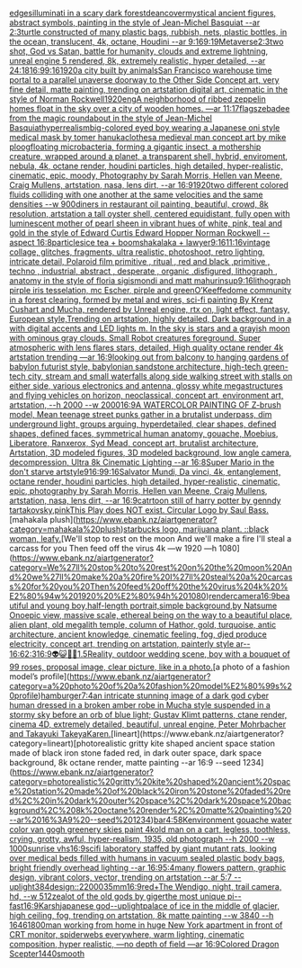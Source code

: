[edges](https://www.ebank.nz/aiartgenerator?category=edges)[illuminati in a scary dark forest](https://www.ebank.nz/aiartgenerator?category=illuminati%20in%20a%20scary%20dark%20forest)[dean](https://www.ebank.nz/aiartgenerator?category=dean)[cover](https://www.ebank.nz/aiartgenerator?category=cover)[mystical ancient figures, abstract symbols, painting in the style of Jean-Michel Basquiat --ar 2:3](https://www.ebank.nz/aiartgenerator?category=mystical%20ancient%20figures%2C%20abstract%20symbols%2C%20painting%20in%20the%20style%20of%20Jean-Michel%20Basquiat%20--ar%202%3A3)[turtle constructed of many plastic bags, rubbish, nets, plastic bottles, in the ocean, translucent, 4k, octane, Houdini --ar 9:16](https://www.ebank.nz/aiartgenerator?category=turtle%20constructed%20of%20many%20plastic%20bags%2C%20rubbish%2C%20nets%2C%20plastic%20bottles%2C%20in%20the%20ocean%2C%20translucent%2C%204k%2C%20octane%2C%20Houdini%20--ar%209%3A16)[9:19](https://www.ebank.nz/aiartgenerator?category=9%3A19)[Metaverse](https://www.ebank.nz/aiartgenerator?category=Metaverse)[2:3](https://www.ebank.nz/aiartgenerator?category=2%3A3)[two shot, God vs Satan, battle for humanity, clouds and extreme lightning, unreal engine 5 rendered, 8k, extremely realistic,  hyper detailed, --ar 24:18](https://www.ebank.nz/aiartgenerator?category=two%20shot%2C%20God%20vs%20Satan%2C%20battle%20for%20humanity%2C%20clouds%20and%20extreme%20lightning%2C%20unreal%20engine%205%20rendered%2C%208k%2C%20extremely%20realistic%2C%20%20hyper%20detailed%2C%20--ar%2024%3A18)[16:9](https://www.ebank.nz/aiartgenerator?category=16%3A9)[9:16](https://www.ebank.nz/aiartgenerator?category=9%3A16)[1920](https://www.ebank.nz/aiartgenerator?category=1920)[a city built by animals](https://www.ebank.nz/aiartgenerator?category=a%20city%20built%20by%20animals)[San Francisco warehouse time portal to a parallel unaverse doorway to the Other Side Concept art, very fine detail, matte painting, trending on artstation digital art, cinematic in the style of Norman Rockwell](https://www.ebank.nz/aiartgenerator?category=San%20Francisco%20warehouse%20time%20portal%20to%20a%20parallel%20unaverse%20doorway%20to%20the%20Other%20Side%20Concept%20art%2C%20very%20fine%20detail%2C%20matte%20painting%2C%20trending%20on%20artstation%20digital%20art%2C%20cinematic%20in%20the%20style%20of%20Norman%20Rockwell)[1920](https://www.ebank.nz/aiartgenerator?category=1920)[eng](https://www.ebank.nz/aiartgenerator?category=eng)[A neighborhood of ribbed zeppelin homes float in the sky over a city of wooden homes. —ar 11:17](https://www.ebank.nz/aiartgenerator?category=A%20neighborhood%20of%20ribbed%20zeppelin%20homes%20float%20in%20the%20sky%20over%20a%20city%20of%20wooden%20homes.%20%E2%80%94ar%2011%3A17)[flags](https://www.ebank.nz/aiartgenerator?category=flags)[zebadee from the magic roundabout in the style of Jean-Michel Basquiat](https://www.ebank.nz/aiartgenerator?category=zebadee%20from%20the%20magic%20roundabout%20in%20the%20style%20of%20Jean-Michel%20Basquiat)[hyperrealism](https://www.ebank.nz/aiartgenerator?category=hyperrealism)[big-colored eyed boy wearing a Japanese oni style medical mask by tomer hanuka](https://www.ebank.nz/aiartgenerator?category=big-colored%20eyed%20boy%20wearing%20a%20Japanese%20oni%20style%20medical%20mask%20by%20tomer%20hanuka)[clothes](https://www.ebank.nz/aiartgenerator?category=clothes)[a medieval man concept art by mike ploog](https://www.ebank.nz/aiartgenerator?category=a%20medieval%20man%20concept%20art%20by%20mike%20ploog)[floating microbacteria, forming a gigantic insect, a mothership creature, wrapped around a planet, a transparent shell, hybrid, enviroment, nebula, 4k, octane render, houdini particles, high detailed, hyper-realistic, cinematic, epic, moody, Photography by Sarah Morris, Hellen van Meene, Craig Mullens, artstation, nasa, lens dirt, --ar 16:9](https://www.ebank.nz/aiartgenerator?category=floating%20microbacteria%2C%20forming%20a%20gigantic%20insect%2C%20a%20mothership%20creature%2C%20wrapped%20around%20a%20planet%2C%20a%20transparent%20shell%2C%20hybrid%2C%20enviroment%2C%20nebula%2C%204k%2C%20octane%20render%2C%20houdini%20particles%2C%20high%20detailed%2C%20hyper-realistic%2C%20cinematic%2C%20epic%2C%20moody%2C%20Photography%20by%20Sarah%20Morris%2C%20Hellen%20van%20Meene%2C%20Craig%20Mullens%2C%20artstation%2C%20nasa%2C%20lens%20dirt%2C%20--ar%2016%3A9)[1920](https://www.ebank.nz/aiartgenerator?category=1920)[two different colored fluids colliding with one another at the same velocities and the same densities  --w 900](https://www.ebank.nz/aiartgenerator?category=two%20different%20colored%20fluids%20colliding%20with%20one%20another%20at%20the%20same%20velocities%20and%20the%20same%20densities%20%20--w%20900)[diners in restaurant oil painting, beautiful, crowd, 8k resolution, artstation a tall oyster shell, centered equidistant, fully open with luminescent mother of pearl sheen in vibrant hues of white, pink, teal and gold  in the style of Edward Curtis Edward Hopper Norman Rockwell --aspect 16:8](https://www.ebank.nz/aiartgenerator?category=diners%20in%20restaurant%20oil%20painting%2C%20beautiful%2C%20crowd%2C%208k%20resolution%2C%20artstation%20a%20tall%20oyster%20shell%2C%20centered%20equidistant%2C%20fully%20open%20with%20luminescent%20mother%20of%20pearl%20sheen%20in%20vibrant%20hues%20of%20white%2C%20pink%2C%20teal%20and%20gold%20%20in%20the%20style%20of%20Edward%20Curtis%20Edward%20Hopper%20Norman%20Rockwell%20--aspect%2016%3A8)[particles](https://www.ebank.nz/aiartgenerator?category=particles)[ice tea + boomshakalaka + lawyer](https://www.ebank.nz/aiartgenerator?category=ice%20tea%20%2B%20boomshakalaka%20%2B%20lawyer)[9:16](https://www.ebank.nz/aiartgenerator?category=9%3A16)[11:16](https://www.ebank.nz/aiartgenerator?category=11%3A16)[vintage collage, glitches, fragments, ultra realistic, photoshoot, retro lighting, intricate detail, Polaroid film primitive , ritual , red and black ,primitive , techno , industrial, abstract , desperate , organic ,disfigured, lithograph , anatomy in the style of floria sigismondi and matt mahurin](https://www.ebank.nz/aiartgenerator?category=vintage%20collage%2C%20glitches%2C%20fragments%2C%20ultra%20realistic%2C%20photoshoot%2C%20retro%20lighting%2C%20intricate%20detail%2C%20Polaroid%20film%20primitive%20%2C%20ritual%20%2C%20red%20and%20black%20%2Cprimitive%20%2C%20techno%20%2C%20industrial%2C%20abstract%20%2C%20desperate%20%2C%20organic%20%2Cdisfigured%2C%20lithograph%20%2C%20anatomy%20in%20the%20style%20of%20floria%20sigismondi%20and%20matt%20mahurin)[sup](https://www.ebank.nz/aiartgenerator?category=sup)[9:16](https://www.ebank.nz/aiartgenerator?category=9%3A16)[lithograph pirple iris tesselation, mc Escher, pirple and green](https://www.ebank.nz/aiartgenerator?category=lithograph%20pirple%20iris%20tesselation%2C%20mc%20Escher%2C%20pirple%20and%20green)[O’Keeffe](https://www.ebank.nz/aiartgenerator?category=O%E2%80%99Keeffe)[dome community in a forest clearing, formed by metal and wires, sci-fi painting By Krenz Cushart and Mucha,  rendered by Unreal engine, rtx on, light effect, fantasy, European style,Trending on artstation, highly detailed, Dark background in a with digital accents and LED lights m. In the sky is stars and a grayish moon with ominous gray clouds. Small Robot creatures foreground. Super atmospheric with lens flares  stars, detailed, High quality octane render 4k artstation trending —ar 16:9](https://www.ebank.nz/aiartgenerator?category=dome%20community%20in%20a%20forest%20clearing%2C%20formed%20by%20metal%20and%20wires%2C%20sci-fi%20painting%20By%20Krenz%20Cushart%20and%20Mucha%2C%20%20rendered%20by%20Unreal%20engine%2C%20rtx%20on%2C%20light%20effect%2C%20fantasy%2C%20European%20style%2CTrending%20on%20artstation%2C%20highly%20detailed%2C%20Dark%20background%20in%20a%20with%20digital%20accents%20and%20LED%20lights%20m.%20In%20the%20sky%20is%20stars%20and%20a%20grayish%20moon%20with%20ominous%20gray%20clouds.%20Small%20Robot%20creatures%20foreground.%20Super%20atmospheric%20with%20lens%20flares%20%20stars%2C%20detailed%2C%20High%20quality%20octane%20render%204k%20artstation%20trending%20%E2%80%94ar%2016%3A9)[looking out from balcony to hanging gardens of babylon futurist style, babylonian sandstone architecture, high-tech green-tech city, stream and small waterfalls along side walking street with stalls on either side, various electronics and antenna, glossy white megastructures and flying vehicles on horizon, neoclassical, concept art, environment art, artstation, --h 2000 --w 2000](https://www.ebank.nz/aiartgenerator?category=looking%20out%20from%20balcony%20to%20hanging%20gardens%20of%20babylon%20futurist%20style%2C%20babylonian%20sandstone%20architecture%2C%20high-tech%20green-tech%20city%2C%20stream%20and%20small%20waterfalls%20along%20side%20walking%20street%20with%20stalls%20on%20either%20side%2C%20various%20electronics%20and%20antenna%2C%20glossy%20white%20megastructures%20and%20flying%20vehicles%20on%20horizon%2C%20neoclassical%2C%20concept%20art%2C%20environment%20art%2C%20artstation%2C%20--h%202000%20--w%202000)[16:9](https://www.ebank.nz/aiartgenerator?category=16%3A9)[A WATERCOLOR PAINTING OF Z-brush model, Mean teenage street punks gather in a brutalist underpass, dim underground light, groups arguing, hyperdetailed, clear shapes, defined shapes, defined faces, symmetrical human anatomy, gouache, Moebius, Liberatore, Ranxerox, Syd Mead, concept art, brutalist architecture, Artstation, 3D modeled figures, 3D modeled background, low angle camera, decompression, Ultra 8k Cinematic Lighting --ar 16:8](https://www.ebank.nz/aiartgenerator?category=A%20WATERCOLOR%20PAINTING%20OF%20Z-brush%20model%2C%20Mean%20teenage%20street%20punks%20gather%20in%20a%20brutalist%20underpass%2C%20dim%20underground%20light%2C%20groups%20arguing%2C%20hyperdetailed%2C%20clear%20shapes%2C%20defined%20shapes%2C%20defined%20faces%2C%20symmetrical%20human%20anatomy%2C%20gouache%2C%20Moebius%2C%20Liberatore%2C%20Ranxerox%2C%20Syd%20Mead%2C%20concept%20art%2C%20brutalist%20architecture%2C%20Artstation%2C%203D%20modeled%20figures%2C%203D%20modeled%20background%2C%20low%20angle%20camera%2C%20decompression%2C%20Ultra%208k%20Cinematic%20Lighting%20--ar%2016%3A8)[Super Mario in the don't starve artstyle](https://www.ebank.nz/aiartgenerator?category=Super%20Mario%20in%20the%20don%27t%20starve%20artstyle)[9](https://www.ebank.nz/aiartgenerator?category=9)[16:9](https://www.ebank.nz/aiartgenerator?category=16%3A9)[9:16](https://www.ebank.nz/aiartgenerator?category=9%3A16)[Salvator Mundi, Da vinci, 4k, entanglement, octane render, houdini particles, high detailed, hyper-realistic, cinematic, epic, photography by Sarah Morris, Hellen van Meene, Craig Mullens, artstation, nasa, lens dirt, --ar 16:9](https://www.ebank.nz/aiartgenerator?category=Salvator%20Mundi%2C%20Da%20vinci%2C%204k%2C%20entanglement%2C%20octane%20render%2C%20houdini%20particles%2C%20high%20detailed%2C%20hyper-realistic%2C%20cinematic%2C%20epic%2C%20photography%20by%20Sarah%20Morris%2C%20Hellen%20van%20Meene%2C%20Craig%20Mullens%2C%20artstation%2C%20nasa%2C%20lens%20dirt%2C%20--ar%2016%3A9)[catrtoon still of harry potter by genndy tartakovsky,](https://www.ebank.nz/aiartgenerator?category=catrtoon%20still%20of%20harry%20potter%20by%20genndy%20tartakovsky%2C)[pink](https://www.ebank.nz/aiartgenerator?category=pink)[This Play does NOT exist. Circular Logo by Saul Bass.](https://www.ebank.nz/aiartgenerator?category=This%20Play%20does%20NOT%20exist.%20Circular%20Logo%20by%20Saul%20Bass.)[mahakala plush](https://www.ebank.nz/aiartgenerator?category=mahakala%20plush)[starbucks logo, marijuana plant. ::black woman, leafy.](https://www.ebank.nz/aiartgenerator?category=starbucks%20logo%2C%20marijuana%20plant.%20%3A%3Ablack%20woman%2C%20leafy.)[We'll stop to rest on the moon And we'll make a fire I'll steal a carcass for you Then feed off the virus 4k —w 1920 —h 1080](https://www.ebank.nz/aiartgenerator?category=We%27ll%20stop%20to%20rest%20on%20the%20moon%20And%20we%27ll%20make%20a%20fire%20I%27ll%20steal%20a%20carcass%20for%20you%20Then%20feed%20off%20the%20virus%204k%20%E2%80%94w%201920%20%E2%80%94h%201080)[render](https://www.ebank.nz/aiartgenerator?category=render)[camera](https://www.ebank.nz/aiartgenerator?category=camera)[16:9](https://www.ebank.nz/aiartgenerator?category=16%3A9)[beautiful and young boy,half-length portrait,simple background,by Natsume Ono](https://www.ebank.nz/aiartgenerator?category=beautiful%20and%20young%20boy%2Chalf-length%20portrait%2Csimple%20background%2Cby%20Natsume%20Ono)[epic view, massive scale, ethereal being on the way to a beautiful place, alien plant, old megalith temple, column of Hathor, gold, turquoise, antic architecture, ancient knowledge, cinematic feeling, fog, djed produce electricity, concept art, trending on artstation, painterly style ar-- 16:6](https://www.ebank.nz/aiartgenerator?category=epic%20view%2C%20massive%20scale%2C%20ethereal%20being%20on%20the%20way%20to%20a%20beautiful%20place%2C%20alien%20plant%2C%20old%20megalith%20temple%2C%20column%20of%20Hathor%2C%20gold%2C%20turquoise%2C%20antic%20architecture%2C%20ancient%20knowledge%2C%20cinematic%20feeling%2C%20fog%2C%20djed%20produce%20electricity%2C%20concept%20art%2C%20trending%20on%20artstation%2C%20painterly%20style%20ar--%2016%3A6)[2:3](https://www.ebank.nz/aiartgenerator?category=2%3A3)[16:9](https://www.ebank.nz/aiartgenerator?category=16%3A9)[👽😺🤖💀](https://www.ebank.nz/aiartgenerator?category=%F0%9F%91%BD%F0%9F%98%BA%F0%9F%A4%96%F0%9F%92%80)[1.5](https://www.ebank.nz/aiartgenerator?category=1.5)[Reality, outdoor wedding scene, boy with a bouquet of 99 roses, proposal image, clear picture, like in a photo.](https://www.ebank.nz/aiartgenerator?category=Reality%2C%20outdoor%20wedding%20scene%2C%20boy%20with%20a%20bouquet%20of%2099%20roses%2C%20proposal%20image%2C%20clear%20picture%2C%20like%20in%20a%20photo.)[a photo of a fashion model’s profile](https://www.ebank.nz/aiartgenerator?category=a%20photo%20of%20a%20fashion%20model%E2%80%99s%20profile)[hamburger](https://www.ebank.nz/aiartgenerator?category=hamburger)[7:4](https://www.ebank.nz/aiartgenerator?category=7%3A4)[an intricate stunning image of a dark god cyber human dressed in a broken amber robe in Mucha style suspended in a stormy sky before an orb of blue light; Gustav Klimt patterns, ctane render, cinema 4D, extremely detailed, beautiful, unreal engine, Peter Mohrbacher and Takayuki Takeya](https://www.ebank.nz/aiartgenerator?category=an%20intricate%20stunning%20image%20of%20a%20dark%20god%20cyber%20human%20dressed%20in%20a%20broken%20amber%20robe%20in%20Mucha%20style%20suspended%20in%20a%20stormy%20sky%20before%20an%20orb%20of%20blue%20light%3B%20Gustav%20Klimt%20patterns%2C%20ctane%20render%2C%20cinema%204D%2C%20extremely%20detailed%2C%20beautiful%2C%20unreal%20engine%2C%20Peter%20Mohrbacher%20and%20Takayuki%20Takeya)[Karen.](https://www.ebank.nz/aiartgenerator?category=Karen.)[lineart](https://www.ebank.nz/aiartgenerator?category=lineart)[photorealistic gritty kite shaped ancient space station made of black iron stone faded red, in dark outer space, dark space background, 8k octane render, matte painting --ar 16:9 --seed 1234](https://www.ebank.nz/aiartgenerator?category=photorealistic%20gritty%20kite%20shaped%20ancient%20space%20station%20made%20of%20black%20iron%20stone%20faded%20red%2C%20in%20dark%20outer%20space%2C%20dark%20space%20background%2C%208k%20octane%20render%2C%20matte%20painting%20--ar%2016%3A9%20--seed%201234)[bar](https://www.ebank.nz/aiartgenerator?category=bar)[4:5](https://www.ebank.nz/aiartgenerator?category=4%3A5)[8K](https://www.ebank.nz/aiartgenerator?category=8K)[environment gouache water color van gogh greenery skies paint 4k](https://www.ebank.nz/aiartgenerator?category=environment%20gouache%20water%20color%20van%20gogh%20greenery%20skies%20paint%204k)[old man on a cart, legless, toothless, crying, grotty, awful, hyper-realism, 1935, old photograph --h 2000 --w 1000](https://www.ebank.nz/aiartgenerator?category=old%20man%20on%20a%20cart%2C%20legless%2C%20toothless%2C%20crying%2C%20grotty%2C%20awful%2C%20hyper-realism%2C%201935%2C%20old%20photograph%20--h%202000%20--w%201000)[sunrise vhs](https://www.ebank.nz/aiartgenerator?category=sunrise%20vhs)[16:9](https://www.ebank.nz/aiartgenerator?category=16%3A9)[scifi laboratory staffed by giant mutant rats, looking over medical beds filled with humans in vacuum sealed plastic body bags, bright friendly overhead lighting --ar 16:9](https://www.ebank.nz/aiartgenerator?category=scifi%20laboratory%20staffed%20by%20giant%20mutant%20rats%2C%20looking%20over%20medical%20beds%20filled%20with%20humans%20in%20vacuum%20sealed%20plastic%20body%20bags%2C%20bright%20friendly%20overhead%20lighting%20--ar%2016%3A9)[5:4](https://www.ebank.nz/aiartgenerator?category=5%3A4)[many flowers pattern, graphic design, vibrant colors, vector, trending on artstation --ar 5:7 --uplight](https://www.ebank.nz/aiartgenerator?category=many%20flowers%20pattern%2C%20graphic%20design%2C%20vibrant%20colors%2C%20vector%2C%20trending%20on%20artstation%20--ar%205%3A7%20--uplight)[384](https://www.ebank.nz/aiartgenerator?category=384)[design::2](https://www.ebank.nz/aiartgenerator?category=design%3A%3A2)[2000](https://www.ebank.nz/aiartgenerator?category=2000)[35mm](https://www.ebank.nz/aiartgenerator?category=35mm)[16:9](https://www.ebank.nz/aiartgenerator?category=16%3A9)[red+](https://www.ebank.nz/aiartgenerator?category=red%2B)[The Wendigo, night, trail camera, hd, --w 512](https://www.ebank.nz/aiartgenerator?category=The%20Wendigo%2C%20night%2C%20trail%20camera%2C%20hd%2C%20--w%20512)[zealot of the old gods by giger](https://www.ebank.nz/aiartgenerator?category=zealot%20of%20the%20old%20gods%20by%20giger)[the most unique pi](https://www.ebank.nz/aiartgenerator?category=the%20most%20unique%20pi)[--fast](https://www.ebank.nz/aiartgenerator?category=--fast)[16:9](https://www.ebank.nz/aiartgenerator?category=16%3A9)[Karsh](https://www.ebank.nz/aiartgenerator?category=Karsh)[japanese god](https://www.ebank.nz/aiartgenerator?category=japanese%20god)[--uplight](https://www.ebank.nz/aiartgenerator?category=--uplight)[palace of ice in the middle of glacier, high ceiling, fog, trending on artstation, 8k matte painting --w 3840 --h 1646](https://www.ebank.nz/aiartgenerator?category=palace%20of%20ice%20in%20the%20middle%20of%20glacier%2C%20high%20ceiling%2C%20fog%2C%20trending%20on%20artstation%2C%208k%20matte%20painting%20--w%203840%20--h%201646)[1800](https://www.ebank.nz/aiartgenerator?category=1800)[](https://www.ebank.nz/aiartgenerator?category=)[man working from home in huge New York apartment in front of CRT monitor, spiderwebs everywhere, warm lighting, cinematic composition, hyper realistic, —no depth of field —ar 16:9](https://www.ebank.nz/aiartgenerator?category=man%20working%20from%20home%20in%20huge%20New%20York%20apartment%20in%20front%20of%20CRT%20monitor%2C%20spiderwebs%20everywhere%2C%20warm%20lighting%2C%20cinematic%20composition%2C%20hyper%20realistic%2C%20%E2%80%94no%20depth%20of%20field%20%E2%80%94ar%2016%3A9)[Colored Dragon Scepter](https://www.ebank.nz/aiartgenerator?category=Colored%20Dragon%20Scepter)[1440](https://www.ebank.nz/aiartgenerator?category=1440)[smooth](https://www.ebank.nz/aiartgenerator?category=smooth)